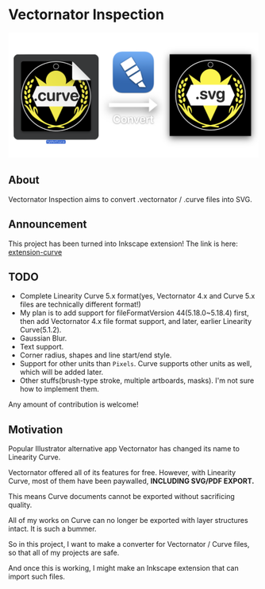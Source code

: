 # Vectornator Inspection

![](example.png)

## About
Vectornator Inspection aims to convert .vectornator / .curve files into SVG.

## Announcement
This project has been turned into Inkscape extension! The link is here: [extension-curve]

[extension-curve]: https://gitlab.com/WimPum/extension-curve

## TODO
* Complete Linearity Curve 5.x format(yes, Vectornator 4.x and Curve 5.x files are technically different format!)
* My plan is to add support for fileFormatVersion 44(5.18.0~5.18.4) first, then add Vectornator 4.x file format support, and later, earlier Linearity Curve(5.1.2).
* Gaussian Blur.
* Text support.
* Corner radius, shapes and line start/end style.
* Support for other units than `Pixels`. Curve supports other units as well, which will be added later.
* Other stuffs(brush-type stroke, multiple artboards, masks). I'm not sure how to implement them.

Any amount of contribution is welcome!

## Motivation
Popular Illustrator alternative app Vectornator has changed its name to Linearity Curve.

Vectornator offered all of its features for free. However, with Linearity Curve, most of them have been paywalled, **INCLUDING SVG/PDF EXPORT.**

This means Curve documents cannot be exported without sacrificing quality.

All of my works on Curve can no longer be exported with layer structures intact. It is such a bummer.

So in this project, I want to make a converter for Vectornator / Curve files, so that all of my projects are safe.

And once this is working, I might make an Inkscape extension that can import such files.
